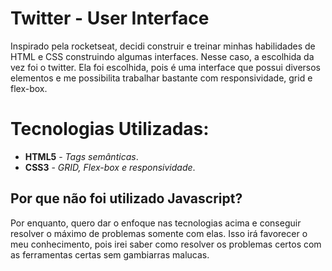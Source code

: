 # Twitter - User Interface

Inspirado pela rocketseat, decidi construir e treinar minhas habilidades de HTML e CSS construindo algumas interfaces. Nesse caso, a escolhida da vez foi o twitter.
Ela foi escolhida, pois é uma interface que possui diversos elementos e me possibilita trabalhar bastante com responsividade, grid e flex-box.

# Tecnologias Utilizadas:

* __HTML5__ - _Tags semânticas_.
* __CSS3__ - _GRID, Flex-box e responsividade_.

## Por que não foi utilizado Javascript?

Por enquanto, quero dar o enfoque nas tecnologias acima e conseguir resolver o máximo de problemas somente com elas. Isso irá favorecer o meu conhecimento, pois irei saber como resolver os problemas certos com as ferramentas certas sem gambiarras malucas.